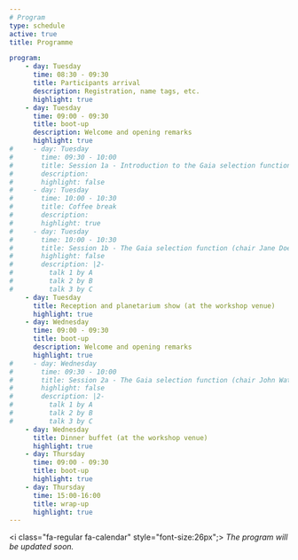 ```yaml
---
# Program
type: schedule
active: true
title: Programme

program:
    - day: Tuesday
      time: 08:30 - 09:30
      title: Participants arrival
      description: Registration, name tags, etc.
      highlight: true
    - day: Tuesday
      time: 09:00 - 09:30
      title: boot-up
      description: Welcome and opening remarks
      highlight: true
#     - day: Tuesday
#       time: 09:30 - 10:00
#       title: Session 1a - Introduction to the Gaia selection function
#       description:
#       highlight: false
#     - day: Tuesday
#       time: 10:00 - 10:30
#       title: Coffee break
#       description:
#       highlight: true
#     - day: Tuesday
#       time: 10:00 - 10:30
#       title: Session 1b - The Gaia selection function (chair Jane Doe)
#       highlight: false
#       description: |2-
#         talk 1 by A
#         talk 2 by B
#         talk 3 by C
    - day: Tuesday
      title: Reception and planetarium show (at the workshop venue)
      highlight: true
    - day: Wednesday
      time: 09:00 - 09:30
      title: boot-up
      description: Welcome and opening remarks
      highlight: true
#     - day: Wednesday
#       time: 09:30 - 10:00
#       title: Session 2a - The Gaia selection function (chair John Watson)
#       highlight: false
#       description: |2-
#         talk 1 by A
#         talk 2 by B
#         talk 3 by C
    - day: Wednesday
      title: Dinner buffet (at the workshop venue)
      highlight: true
    - day: Thursday
      time: 09:00 - 09:30
      title: boot-up
      highlight: true
    - day: Thursday
      time: 15:00-16:00
      title: wrap-up
      highlight: true
---
```


<i class="fa-regular fa-calendar" style="font-size:26px";></i> _The program will be updated soon._

